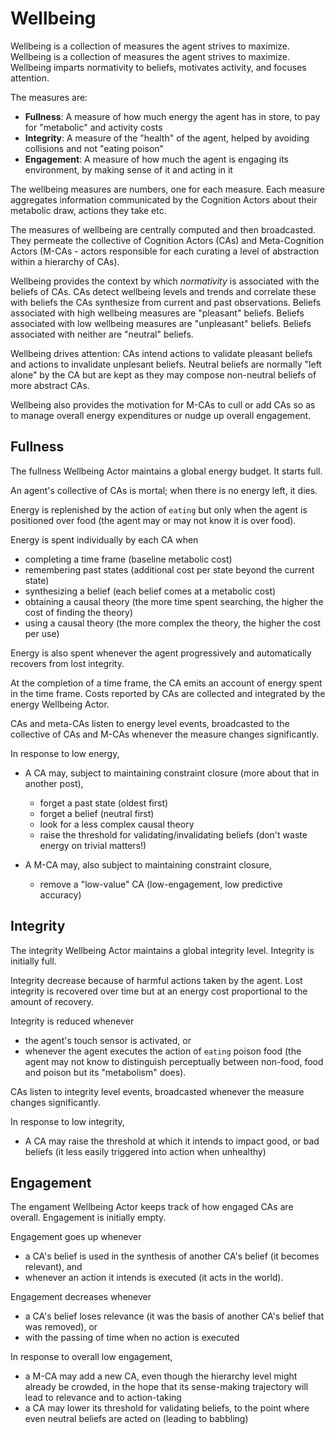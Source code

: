 # Wellbeing

Wellbeing is a collection of measures the agent strives to maximize. Wellbeing is a collection of measures the agent strives to maximize. Wellbeing imparts normativity to beliefs, motivates activity, and focuses attention.

The measures are:

* **Fullness**: A measure of how much energy the agent has in store, to pay for "metabolic" and activity costs
* **Integrity**: A measure of the "health" of the agent, helped by avoiding collisions and not "eating poison"
* **Engagement**: A measure of how much the agent is engaging its environment, by making sense of it and acting in it

The wellbeing measures are numbers, one for each measure. Each measure aggregates information communicated by the Cognition Actors about their metabolic draw, actions they take etc.

The measures of wellbeing are centrally computed and then broadcasted. They permeate the collective of Cognition Actors (CAs) and Meta-Cognition Actors (M-CAs - actors responsible for each curating a level of abstraction within a hierarchy of CAs).

Wellbeing provides the context by which *normativity* is associated with the beliefs of CAs. CAs detect wellbeing levels and trends and correlate these with beliefs the CAs synthesize from current and past observations. Beliefs associated with high wellbeing measures are "pleasant" beliefs. Beliefs associated with low wellbeing measures are "unpleasant" beliefs. Beliefs associated with neither are "neutral" beliefs.

Wellbeing drives attention: CAs intend actions to validate pleasant beliefs and actions to invalidate unplesant beliefs. Neutral beliefs are normally "left alone" by the CA but are kept as they may compose non-neutral beliefs of more abstract CAs.

Wellbeing also provides the motivation for M-CAs to cull or add CAs so as to manage overall energy expenditures or nudge up overall engagement.

## Fullness

The fullness Wellbeing Actor maintains a global energy budget. It starts full.

An agent's collective of CAs is mortal; when there is no energy left, it dies.

Energy is replenished by the action of `eating` but only when the agent is positioned over food (the agent may or may not know it is over food).

Energy is spent individually by each CA when

* completing a time frame (baseline metabolic cost)
* remembering past states (additional cost per state beyond the current state)
* synthesizing a belief (each belief comes at a metabolic cost)
* obtaining a causal theory (the more time spent searching, the higher the cost of finding the theory)
* using a causal theory (the more complex the theory, the higher the cost per use)

Energy is also spent whenever the agent progressively and automatically recovers from lost integrity.

At the completion of a time frame, the CA emits an account of energy spent in the time frame. Costs reported by CAs are collected and integrated by the energy Wellbeing Actor.

CAs and meta-CAs listen to energy level events, broadcasted to the collective of CAs and M-CAs whenever the measure changes significantly.

In response to low energy,

* A CA may, subject to maintaining constraint closure (more about that in another post),
  * forget a past state (oldest first)
  * forget a belief (neutral first)
  * look for a less complex causal theory
  * raise the threshold for validating/invalidating beliefs (don't waste energy on trivial matters!)

* A M-CA may, also subject to maintaining constraint closure,
  * remove a "low-value" CA (low-engagement, low predictive accuracy)

## Integrity

The integrity Wellbeing Actor maintains a global integrity level. Integrity is initially full.

Integrity decrease because of harmful actions taken by the agent. Lost integrity is recovered over time but at an energy cost proportional to the amount of recovery.

Integrity is reduced whenever

* the agent's touch sensor is activated, or
* whenever the agent executes the action of `eating` poison food (the agent may not know to distinguish perceptually between non-food, food and poison but its "metabolism" does).

CAs listen to integrity level events, broadcasted whenever the measure changes significantly.

In response to low integrity,

* A CA may raise the threshold at which it intends to impact good, or bad beliefs (it less easily triggered into action when unhealthy)

## Engagement

The engament Wellbeing Actor keeps track of how engaged CAs are overall. Engagement is initially empty.

Engagement goes up whenever

* a CA's belief is used in the synthesis of another CA's belief (it becomes relevant), and
* whenever an action it intends is executed (it acts in the world).

Engagement decreases whenever

* a CA's belief loses relevance (it was the basis of another CA's belief that was removed), or
* with the passing of time when no action is executed

In response to overall low engagement,

* a M-CA may add a new CA, even though the hierarchy level might already be crowded, in the hope that its sense-making trajectory will lead to relevance and to action-taking
* a CA may lower its threshold for validating beliefs, to the point where even neutral beliefs are acted on (leading to babbling)
